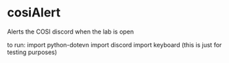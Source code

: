 # cosiAlert
Alerts the COSI discord when the lab is open


to run:
import python-dotevn
import discord
import keyboard (this is just for testing purposes)
